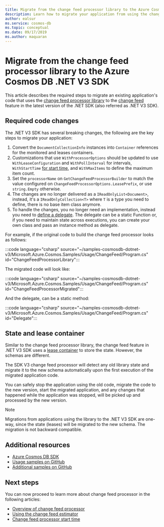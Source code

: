 ```yaml
---
title: Migrate from the change feed processor library to the Azure Cosmos DB .NET V3 SDK
description: Learn how to migrate your application from using the change feed processor library to the Azure Cosmos DB SDK V3
author: ealsur
ms.service: cosmos-db
ms.topic: conceptual
ms.date: 09/17/2019
ms.author: maquaran
---
```


# Migrate from the change feed processor library to the Azure Cosmos DB .NET V3 SDK

This article describes the required steps to migrate an existing application's code that uses the [change feed processor library](https://github.com/Azure/azure-documentdb-changefeedprocessor-dotnet) to the [change feed](change-feed.md) feature in the latest version of the .NET SDK (also referred as .NET V3 SDK).

## Required code changes

The .NET V3 SDK has several breaking changes, the following are the key steps to migrate your application:

1. Convert the `DocumentCollectionInfo` instances into `Container` references for the monitored and leases containers.
1. Customizations that use `WithProcessorOptions` should be updated to use `WithLeaseConfiguration` and `WithPollInterval` for intervals, `WithStartTime` [for start time](how-to-configure-change-feed-start-time.md), and `WithMaxItems` to define the maximum item count.
1. Set the `processorName` on `GetChangeFeedProcessorBuilder` to match the value configured on `ChangeFeedProcessorOptions.LeasePrefix`, or use `string.Empty` otherwise.
1. The changes are no longer delivered as a `IReadOnlyList<Document>`, instead, it's a `IReadOnlyCollection<T>` where `T` is a type you need to define, there is no base item class anymore.
1. To handle the changes, you no longer need an implementation, instead you need to [define a delegate](change-feed-processor.md#implementing-the-change-feed-processor). The delegate can be a static Function or, if you need to maintain state across executions, you can create your own class and pass an instance method as delegate.

For example, if the original code to build the change feed processor looks as follows:

:::code language="csharp" source="~/samples-cosmosdb-dotnet-v3/Microsoft.Azure.Cosmos.Samples/Usage/ChangeFeed/Program.cs" id="ChangeFeedProcessorLibrary":::

The migrated code will look like:

:::code language="csharp" source="~/samples-cosmosdb-dotnet-v3/Microsoft.Azure.Cosmos.Samples/Usage/ChangeFeed/Program.cs" id="ChangeFeedProcessorMigrated":::

And the delegate, can be a static method:

:::code language="csharp" source="~/samples-cosmosdb-dotnet-v3/Microsoft.Azure.Cosmos.Samples/Usage/ChangeFeed/Program.cs" id="Delegate":::

## State and lease container

Similar to the change feed processor library, the change feed feature in .NET V3 SDK uses a [lease container](change-feed-processor.md#components-of-the-change-feed-processor) to store the state. However, the schemas are different.

The SDK V3 change feed processor will detect any old library state and migrate it to the new schema automatically upon the first execution of the migrated application code. 

You can safely stop the application using the old code, migrate the code to the new version, start the migrated application, and any changes that happened while the application was stopped, will be picked up and processed by the new version.

> [!NOTE]
> Migrations from applications using the library to the .NET V3 SDK are one-way, since the state (leases) will be migrated to the new schema. The migration is not backward compatible.


## Additional resources

* [Azure Cosmos DB SDK](sql-api-sdk-dotnet.md)
* [Usage samples on GitHub](https://github.com/Azure/azure-cosmos-dotnet-v3/tree/master/Microsoft.Azure.Cosmos.Samples/Usage/ChangeFeed)
* [Additional samples on GitHub](https://github.com/Azure-Samples/cosmos-dotnet-change-feed-processor)

## Next steps

You can now proceed to learn more about change feed processor in the following articles:

* [Overview of change feed processor](change-feed-processor.md)
* [Using the change feed estimator](how-to-use-change-feed-estimator.md)
* [Change feed processor start time](how-to-configure-change-feed-start-time.md)
